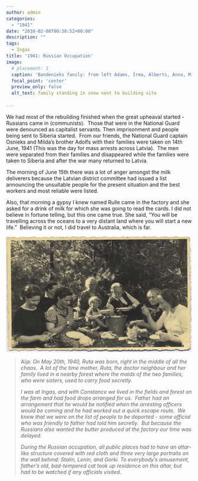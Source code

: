 ```yaml
---
author: admin
categories:
  - "1941"
date: "2010-02-08T00:38:52+00:00"
description: ""
tags:
  - Ingas
title: '1941: Russian Occupation'
image:
  # placement: 1
  caption: 'Bandenieks fanily: from left Adams, Irma, Alberts, Anna, Milda, Aija, Augusts, Alvine, Janis, Arturs (Irma is Alvines daughter) 1940'
  focal_point: 'center'
  preview_only: false
  alt_text: family standing in snow next to building site

---
```

We had most of the rebuilding finished when the great upheaval started - Russians came in (communists).  Those that were in the National Guard were denounced as capitalist servants. Then imprisonment and people being sent to Siberia started.  From our friends, the National Guard captain Osnieks and Milda’s brother Adolfs with their families were taken on 14th June, 1941 (This was the day for mass arrests across Latvia).  The men were separated from their families and disappeared while the families were taken to Siberia and after the war many returned to Latvia.

The morning of June 15th there was a lot of anger amongst the milk deliverers because the Latvian district committee had issued a list announcing the unsuitable people for the present situation and the best workers and most reliable were listed.

Also, that morning a gypsy I knew named Rulle came in the factory and she asked for a drink of milk for which she was going to read the cards. I did not believe in fortune telling, but this one came true. She said, “You will be travelling across the oceans to a very distant land where you will start a new life.”  Believing it or not, I did travel to Australia, which is far.

![People eating meal in forest](4278558688_e761e63891_c.jpg "Living in forest during the war, Milda after Rutas birth, doctor's family and 2 maids 1941, Snepele 1941")

> Aija: _On May 20th, 1940, Ruta was born, right in the middle of all the chaos.  A lot of the time mother, Ruta, the doctor neighbour and her family lived in a nearby forest where the maids of the two families, who were sisters, used to carry food secretly. <p>I was at Ingas, and with Constance we lived in the fields and forest on the farm and had food drops arranged for us.  Father had an arrangement that he would be notified when the arresting officers would be coming and he had worked out a quick escape route.  We knew that we were on the list of people to be deported - some official who was friendly to father had told him secretly.  But because the Russians also wanted the butter produced at the factory our time was delayed. <P>During the Russian occupation, all public places had to have an altar-like structure covered with red cloth and three very large portraits on the wall behind: Stalin, Lenin, and Gorki. To everybody’s amusement, father’s old, bad-tempered cat took up residence on this altar, but had to be watched if any officials visited._
